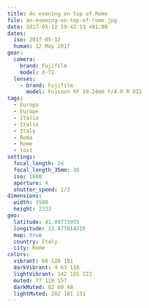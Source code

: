 ```yaml
---
title: An evening on top of Rome
file: an-evening-on-top-of-rome.jpg
date: 2017-05-12 19:43:13 +01:00
dates:
  iso: 2017-05-12
  human: 12 May 2017
gear:
  camera:
    brand: Fujifilm
    model: X-T2
  lenses:
    - brand: Fujifilm
      model: Fujinon XF 10-24mm f/4.0 R OIS
tags:
  - Europa
  - Europe
  - Italia
  - Italie
  - Italy
  - Roma
  - Rome
  - toit
settings:
  focal_length: 24
  focal_length_35mm: 36
  iso: 1600
  aperture: 4
  shutter_speed: 1/3
dimensions:
  width: 3500
  height: 2333
geo:
  latitude: 41.89773955
  longitude: 12.477814515
  map: true
  country: Italy
  city: Rome
colors:
  vibrant: 68 128 181
  darkVibrant: 4 63 118
  lightVibrant: 142 185 223
  muted: 77 118 157
  darkMuted: 82 60 48
  lightMuted: 202 181 151
---
```



